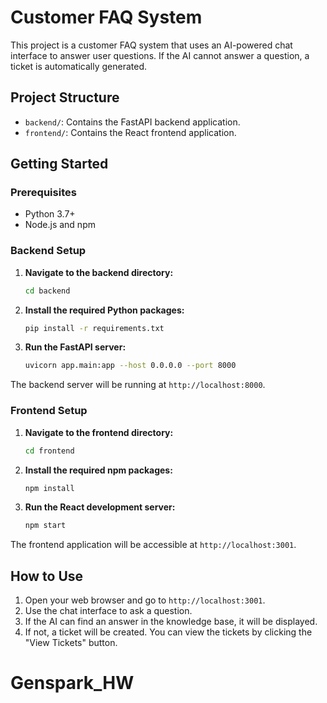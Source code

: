 # Customer FAQ System

This project is a customer FAQ system that uses an AI-powered chat interface to answer user questions. If the AI cannot answer a question, a ticket is automatically generated.

## Project Structure

- `backend/`: Contains the FastAPI backend application.
- `frontend/`: Contains the React frontend application.

## Getting Started

### Prerequisites

- Python 3.7+
- Node.js and npm

### Backend Setup

1.  **Navigate to the backend directory:**
    ```bash
    cd backend
    ```

2.  **Install the required Python packages:**
    ```bash
    pip install -r requirements.txt
    ```

3.  **Run the FastAPI server:**
    ```bash
    uvicorn app.main:app --host 0.0.0.0 --port 8000
    ```

The backend server will be running at `http://localhost:8000`.

### Frontend Setup

1.  **Navigate to the frontend directory:**
    ```bash
    cd frontend
    ```

2.  **Install the required npm packages:**
    ```bash
    npm install
    ```

3.  **Run the React development server:**
    ```bash
    npm start
    ```

The frontend application will be accessible at `http://localhost:3001`.

## How to Use

1.  Open your web browser and go to `http://localhost:3001`.
2.  Use the chat interface to ask a question.
3.  If the AI can find an answer in the knowledge base, it will be displayed.
4.  If not, a ticket will be created. You can view the tickets by clicking the "View Tickets" button.
# Genspark_HW
